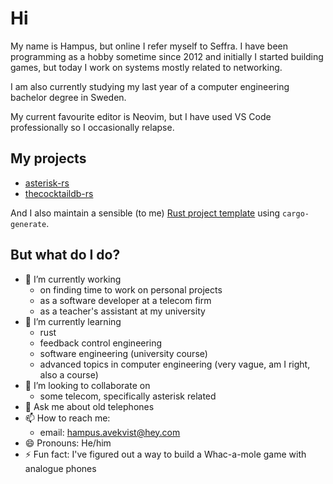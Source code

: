 # Hi
My name is Hampus, but online I refer myself to Seffra.
I have been programming as a hobby sometime since 2012 and initially I started
building games, but today I work on systems mostly related to networking.

I am also currently studying my last year of a computer engineering bachelor
degree in Sweden.

My current favourite editor is Neovim, but I have used VS Code professionally
so I occasionally relapse.

## My projects
- [asterisk-rs](https://github.com/seffradev/asterisk-rs)
- [thecocktaildb-rs](https://github.com/seffradev/thecocktaildb-rs)

And I also maintain a sensible (to me)
[Rust project template](https://github.com/seffradev/rust-template) using
`cargo-generate`.

## But what do I do?
- 🔭 I’m currently working
  - on finding time to work on personal projects
  - as a software developer at a telecom firm
  - as a teacher's assistant at my university
- 🌱 I’m currently learning
  - rust
  - feedback control engineering
  - software engineering (university course)
  - advanced topics in computer engineering (very vague, am I right, also a course)
- 👯 I’m looking to collaborate on
  - some telecom, specifically asterisk related
- 💬 Ask me about old telephones
- 📫 How to reach me:
  - email: hampus.avekvist@hey.com
- 😄 Pronouns: He/him
- ⚡ Fun fact: I've figured out a way to build a Whac-a-mole game with analogue phones
